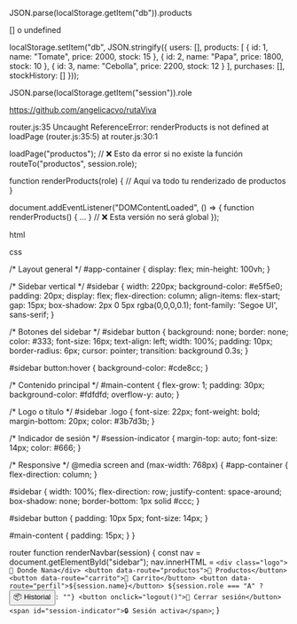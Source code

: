 JSON.parse(localStorage.getItem("db")).products

[] o undefined


localStorage.setItem("db", JSON.stringify({
  users: [],
  products: [
    { id: 1, name: "Tomate", price: 2000, stock: 15 },
    { id: 2, name: "Papa", price: 1800, stock: 10 },
    { id: 3, name: "Cebolla", price: 2200, stock: 12 }
  ],
  purchases: [],
  stockHistory: []
}));



JSON.parse(localStorage.getItem("session")).role


https://github.com/angelicacvo/rutaViva


router.js:35 Uncaught ReferenceError: renderProducts is not defined
    at loadPage (router.js:35:5)
    at router.js:30:1


<!-- 👇 Estas líneas DEBEN estar justo antes de </body> -->
<script src="../js/auth.js"></script>
<script src="../js/products.js"></script> <!-- OBLIGATORIO -->
<script src="../js/cart.js"></script>
<script src="../js/profile.js"></script>
<script src="../js/admin.js"></script>
<script src="../js/router.js"></script> <!-- SIEMPRE AL FINAL -->
</body>

loadPage("productos"); // ❌ Esto da error si no existe la función
routeTo("productos", session.role);

function renderProducts(role) {
  // Aquí va todo tu renderizado de productos
}

document.addEventListener("DOMContentLoaded", () => {
  function renderProducts() { ... } // ❌ Esta versión no será global
});

html
<div id="navbar"></div>
<div id="main-content"></div>

<div id="app-container">
  <nav id="sidebar"></nav>
  <main id="main-content"></main>
</div>

css

/* Layout general */
#app-container {
  display: flex;
  min-height: 100vh;
}

/* Sidebar vertical */
#sidebar {
  width: 220px;
  background-color: #e5f5e0;
  padding: 20px;
  display: flex;
  flex-direction: column;
  align-items: flex-start;
  gap: 15px;
  box-shadow: 2px 0 5px rgba(0,0,0,0.1);
  font-family: 'Segoe UI', sans-serif;
}

/* Botones del sidebar */
#sidebar button {
  background: none;
  border: none;
  color: #333;
  font-size: 16px;
  text-align: left;
  width: 100%;
  padding: 10px;
  border-radius: 6px;
  cursor: pointer;
  transition: background 0.3s;
}

#sidebar button:hover {
  background-color: #cde8cc;
}

/* Contenido principal */
#main-content {
  flex-grow: 1;
  padding: 30px;
  background-color: #fdfdfd;
  overflow-y: auto;
}

/* Logo o título */
#sidebar .logo {
  font-size: 22px;
  font-weight: bold;
  margin-bottom: 20px;
  color: #3b7d3b;
}

/* Indicador de sesión */
#session-indicator {
  margin-top: auto;
  font-size: 14px;
  color: #666;
}

/* Responsive */
@media screen and (max-width: 768px) {
  #app-container {
    flex-direction: column;
  }

  #sidebar {
    width: 100%;
    flex-direction: row;
    justify-content: space-around;
    box-shadow: none;
    border-bottom: 1px solid #ccc;
  }

  #sidebar button {
    padding: 10px 5px;
    font-size: 14px;
  }

  #main-content {
    padding: 15px;
  }
}

router
function renderNavbar(session) {
  const nav = document.getElementById("sidebar");
  nav.innerHTML = `
    <div class="logo">🥦 Donde Nana</div>
    <button data-route="productos">🧺 Productos</button>
    <button data-route="carrito">🛒 Carrito</button>
    <button data-route="perfil">${session.name}</button>
    ${session.role === "A" ? `<button data-route="stock">📦 Historial</button>` : ""}
    <button onclick="logout()">🚪 Cerrar sesión</button>
    <span id="session-indicator">🔒 Sesión activa</span>
  `;
}
